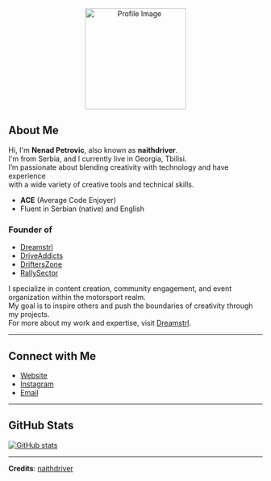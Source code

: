 <div align="center">
    <a href="https://naithdriver.com">
        <img src="https://imgur.com/zPJYzd8.png" alt="Profile Image" width="200" />
    </a>
</div>

## About Me
Hi, I'm **Nenad Petrovic**, also known as **naithdriver**. </br> I'm from Serbia, and I currently live in Georgia, Tbilisi. </br> I’m passionate about blending creativity with technology and have experience </br> with a wide variety of creative tools and technical skills.

- **ACE** (Average Code Enjoyer)
- Fluent in Serbian (native) and English

### Founder of
- [Dreamstrl](https://dreamstrl.com)
- [DriveAddicts](https://driveaddicts.com)
- [DriftersZone](https://drifterszone.com)
- [RallySector](https://rallysector.com)
    
I specialize in content creation, community engagement, and event organization within the motorsport realm. </br> My goal is to inspire others and push the boundaries of creativity through my projects. </br> For more about my work and expertise, visit [Dreamstrl](https://dreamstrl.com).

---

## Connect with Me
- [Website](https://naithdriver.com)
- [Instagram](https://instagram.com/naithdriver)
- [Email](mailto:contact@naithdriver.com)

---

## GitHub Stats
[![GitHub stats](https://github-readme-stats.vercel.app/api?username=naithdriver&show_icons=true&theme=transparent)](https://github.com/naithdriver)

---
**Credits**: [naithdriver](https://github.com/naithdriver)
